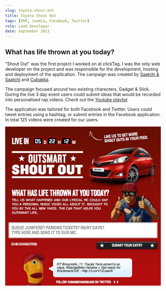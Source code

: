 ```yaml
---
slug: toyota-shout-out
title: Toyota Shout Out
tags: [PHP, Joomla, Facebook, Twitter]
role: Lead Developer
date: September 2011
---
```


## What has life thrown at you today?

"Shout Out" was the first project I worked on at clickTag. I was the only web developer on the project and was responsible for the development, hosting and deployment of the application. The campaign was created by [Saatchi & Saatchi](http://www.saatchi.co.uk/news/archive/toyota_yaris_and_saatchi__saatchi_outsmart_life_with_personalised_shout_out_social_media_campaign_) and [Cubakka](http://cubaka.com/).

The campaign focused around two existing charecters, Gadget & Slick. During the live 3 day event users could submit ideas that would be recorded into personalised rap videos. Check out the [Youtube playlist](http://www.youtube.com/playlist?list=PL933475BEE4010FD9&feature=plcp)

The application was tailored for both Facebook and Twitter. Users could tweet entries using a hashtag, or submit entries in the Facebook application. In total 125 videos were created for our users.

![App Screenshot](app.jpg "Screenshot")
